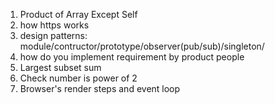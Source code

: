 1. Product of Array Except Self
2. how https works
3. design patterns: module/contructor/prototype/observer(pub/sub)/singleton/
4. how do you implement requirement by product people
5. Largest subset sum
6. Check number is power of 2
7. Browser's render steps and event loop